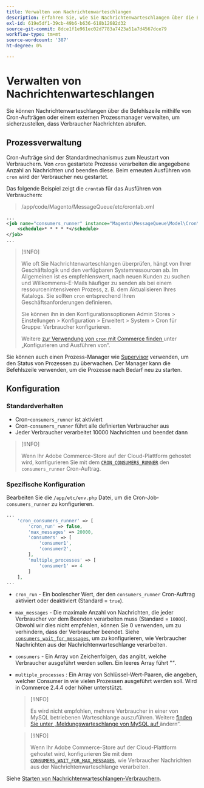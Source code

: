 ```yaml
---
title: Verwalten von Nachrichtenwarteschlangen
description: Erfahren Sie, wie Sie Nachrichtenwarteschlangen über die Befehlszeile für Adobe Commerce verwalten können.
exl-id: 619e5df1-39cb-49b6-b636-618b12682d32
source-git-commit: 8dce1f1e961ec02d7783a7423a51a7d4567dce79
workflow-type: tm+mt
source-wordcount: '387'
ht-degree: 0%

---
```


# Verwalten von Nachrichtenwarteschlangen

Sie können Nachrichtenwarteschlangen über die Befehlszeile mithilfe von Cron-Aufträgen oder einem externen Prozessmanager verwalten, um sicherzustellen, dass Verbraucher Nachrichten abrufen.

## Prozessverwaltung

Cron-Aufträge sind der Standardmechanismus zum Neustart von Verbrauchern. Von `cron` gestartete Prozesse verarbeiten die angegebene Anzahl an Nachrichten und beenden diese. Beim erneuten Ausführen von `cron` wird der Verbraucher neu gestartet.

Das folgende Beispiel zeigt die `crontab` für das Ausführen von Verbrauchern:

> /app/code/Magento/MessageQueue/etc/crontab.xml

```xml
...
<job name="consumers_runner" instance="Magento\MessageQueue\Model\Cron\ConsumersRunner" method="run">
    <schedule>* * * * *</schedule>
</job>
...
```

>[!INFO]
>
>Wie oft Sie Nachrichtenwarteschlangen überprüfen, hängt von Ihrer Geschäftslogik und den verfügbaren Systemressourcen ab. Im Allgemeinen ist es empfehlenswert, nach neuen Kunden zu suchen und Willkommens-E-Mails häufiger zu senden als bei einem ressourcenintensiveren Prozess, z. B. dem Aktualisieren Ihres Katalogs. Sie sollten `cron` entsprechend Ihren Geschäftsanforderungen definieren.
>
>Sie können ihn in den Konfigurationsoptionen Admin Stores > Einstellungen > Konfiguration > Erweitert > System > Cron für Gruppe: Verbraucher konfigurieren.
>
>Weitere [ zur Verwendung von `cron` mit Commerce finden ](../cli/configure-cron-jobs.md) unter „Konfigurieren und Ausführen von“.

Sie können auch einen Prozess-Manager wie [Supervisor](https://supervisord.readthedocs.io/en/latest/) verwenden, um den Status von Prozessen zu überwachen. Der Manager kann die Befehlszeile verwenden, um die Prozesse nach Bedarf neu zu starten.

## Konfiguration

### Standardverhalten

- Cron-`consumers_runner` ist aktiviert
- Cron-`consumers_runner` führt alle definierten Verbraucher aus
- Jeder Verbraucher verarbeitet 10000 Nachrichten und beendet dann

>[!INFO]
>
>Wenn Ihr Adobe Commerce-Store auf der Cloud-Plattform gehostet wird, konfigurieren Sie mit dem [`CRON_CONSUMERS_RUNNER`](https://experienceleague.adobe.com/docs/commerce-cloud-service/user-guide/configure/env/stage/variables-deploy.html#cron_consumers_runner) den `consumers_runner` Cron-Auftrag.

### Spezifische Konfiguration

Bearbeiten Sie die `/app/etc/env.php` Datei, um die Cron-Job-`consumers_runner` zu konfigurieren.

```php
...
    'cron_consumers_runner' => [
        'cron_run' => false,
        'max_messages' => 20000,
        'consumers' => [
            'consumer1',
            'consumer2',
        ],
        'multiple_processes' => [
            'consumer1' => 4
        ]
    ],
...
```

- `cron_run` - Ein boolescher Wert, der den `consumers_runner` Cron-Auftrag aktiviert oder deaktiviert (Standard = `true`).
- `max_messages` - Die maximale Anzahl von Nachrichten, die jeder Verbraucher vor dem Beenden verarbeiten muss (Standard = `10000`). Obwohl wir dies nicht empfehlen, können Sie 0 verwenden, um zu verhindern, dass der Verbraucher beendet. Siehe [`consumers_wait_for_messages`](../reference/config-reference-envphp.md#consumerswaitformessages), um zu konfigurieren, wie Verbraucher Nachrichten aus der Nachrichtenwarteschlange verarbeiten.
- `consumers` - Ein Array von Zeichenfolgen, das angibt, welche Verbraucher ausgeführt werden sollen. Ein leeres Array führt &quot;*&quot;*.
- `multiple_processes` : Ein Array von Schlüssel-Wert-Paaren, die angeben, welcher Consumer in wie vielen Prozessen ausgeführt werden soll. Wird in Commerce 2.4.4 oder höher unterstützt.

  >[!INFO]
  >
  >Es wird nicht empfohlen, mehrere Verbraucher in einer von MySQL betriebenen Warteschlange auszuführen. Weitere [ finden Sie unter „Meldungswarteschlange von MySQL auf ](https://developer.adobe.com/commerce/php/development/components/message-queues/#change-message-queue-from-mysql-to-amqp) ändern“.

  >[!INFO]
  >
  >Wenn Ihr Adobe Commerce-Store auf der Cloud-Plattform gehostet wird, konfigurieren Sie mit dem [`CONSUMERS_WAIT_FOR_MAX_MESSAGES`](https://experienceleague.adobe.com/docs/commerce-cloud-service/user-guide/configure/env/stage/variables-deploy.html#consumers_wait_for_max_messages), wie Verbraucher Nachrichten aus der Nachrichtenwarteschlange verarbeiten.

Siehe [Starten von Nachrichtenwarteschlangen-Verbrauchern](../cli/start-message-queues.md).
